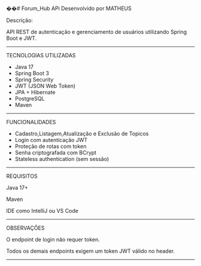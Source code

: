 ��#   Forum_Hub APi   Desenvolvido por MATHEUS

Descrição: 

API REST de autenticação e gerenciamento de usuários utilizando Spring Boot e JWT.

------------------------
 TECNOLOGIAS UTILIZADAS 

- Java 17
- Spring Boot 3
- Spring Security
- JWT (JSON Web Token)
- JPA + Hibernate
- PostgreSQL 
- Maven

------------------------

 FUNCIONALIDADES

- Cadastro,Listagem,Atualização e Exclusão de Topicos 
- Login com autenticação JWT
- Proteção de rotas com token
- Senha criptografada com BCrypt
- Stateless authentication (sem sessão)

-----------------------
REQUISITOS

Java 17+

Maven

IDE como IntelliJ ou VS Code


-----------------------
OBSERVAÇÕES

O endpoint de login não requer token.

Todos os demais endpoints exigem um token JWT válido no header.

-----------------------




